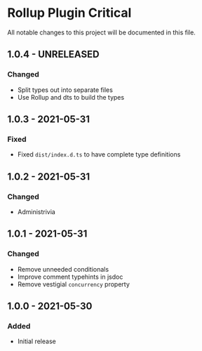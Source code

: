 # Rollup Plugin Critical

All notable changes to this project will be documented in this file.

## 1.0.4 - UNRELEASED
### Changed
* Split types out into separate files
* Use Rollup and dts to build the types

## 1.0.3 - 2021-05-31
### Fixed
* Fixed `dist/index.d.ts` to have complete type definitions

## 1.0.2 - 2021-05-31
### Changed
* Administrivia

## 1.0.1 - 2021-05-31
### Changed
* Remove unneeded conditionals
* Improve comment typehints in jsdoc
* Remove vestigial `concurrency` property

## 1.0.0 - 2021-05-30
### Added
* Initial release
